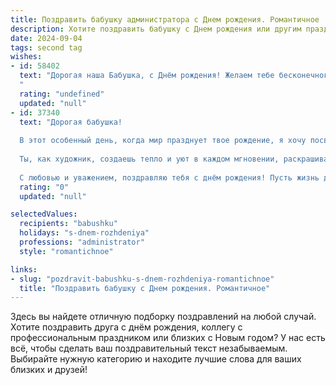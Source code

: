 ```yaml
---
title: Поздравить бабушку администратора c Днем рождения. Романтичное
description: Хотите поздравить бабушку c Днем рождения или другим праздником? Наш ИИ создаст незабываемое поздравление, а вы обязательно выделитесь среди других.  
date: 2024-09-04
tags: second tag
wishes:
- id: 58402
  text: "Дорогая наша Бабушка, с Днём рождения! Желаем тебе бесконечного океана любви, счастья и здоровья. Пусть твоя душа всегда остаётся молодой и светлой, а дни наполняются радостью и теплом. Ты – наша любимая администратор,  заботливая и мудрая,  твою доброту и отзывчивость мы всегда будем хранить в сердцах.
  "
  rating: "undefined"
  updated: "null"
- id: 37340
  text: "Дорогая бабушка!
  
  В этот особенный день, когда мир празднует твое рождение, я хочу посвятить тебе строки, наполненные любовью и восхищением. Ты — светлый администратор нашей жизни, твоя забота и мудрость навсегда останутся в наших сердцах.
  
  Ты, как художник, создаешь тепло и уют в каждом мгновении, раскрашивая дни яркими красками. Пусть каждый новый день будет для тебя, как ароматный букет цветов — полон счастья, радости и нежности. Желаю, чтобы твоя душа всегда пела от счастья, а мечты сбывались, словно волшебство, что ты умеешь творить вокруг себя.
  
  С любовью и уважением, поздравляю тебя с днём рождения! Пусть жизнь дарит тебе только самые светлые мгновения!"
  rating: "0"
  updated: "null"

selectedValues:
  recipients: "babushku"
  holidays: "s-dnem-rozhdeniya"
  professions: "administrator"
  style: "romantichnoe"

links:
- slug: "pozdravit-babushku-s-dnem-rozhdeniya-romantichnoe"
  title: "Поздравить бабушку c Днем рождения. Романтичное"
---
```


Здесь вы найдете отличную подборку поздравлений на любой случай. 
Хотите поздравить друга с днём рождения, коллегу с профессиональным праздником или близких с Новым годом? У нас есть всё, чтобы сделать ваш поздравительный текст незабываемым. Выбирайте нужную категорию и находите лучшие слова для ваших близких и друзей!
